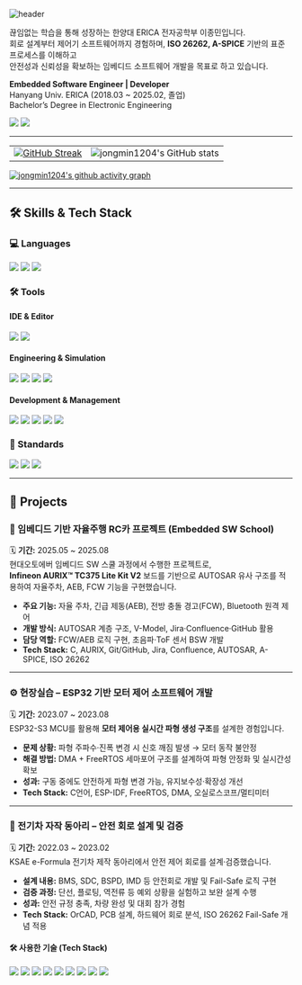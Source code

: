 ![header](https://capsule-render.vercel.app/api?type=waving&color=gradient&customColorList=10&height=200&section=header&text=JONGMIN's%20GITHUB&fontSize=50&animation=twinkling&fontAlign=68&fontAlignY=36)

끊임없는 학습을 통해 성장하는 한양대 ERICA 전자공학부 이종민입니다.  
회로 설계부터 제어기 소프트웨어까지 경험하며, **ISO 26262, A-SPICE** 기반의 표준 프로세스를 이해하고  
안전성과 신뢰성을 확보하는 임베디드 소프트웨어 개발을 목표로 하고 있습니다.  

**Embedded Software Engineer | Developer**  
Hanyang Univ. ERICA (2018.03 ~ 2025.02, 졸업)  
Bachelor’s Degree in Electronic Engineering  

<a href="mailto:본인메일@gmail.com"><img src="https://img.shields.io/badge/Gmail-EA4335?style=for-the-badge&logo=Gmail&logoColor=white"></a>
<a href="https://www.linkedin.com/in/본인ID/"><img src="https://img.shields.io/badge/LinkedIn-0A66C2?style=for-the-badge&logo=LinkedIn&logoColor=white"></a>

---

<table border="0" cellpadding="0" cellspacing="0">
  <tr>
    <td>
      <a href="https://git.io/streak-stats">
        <img src="https://streak-stats.demolab.com/?user=jongmin1204&theme=dracula" alt="GitHub Streak"/>
      </a>
    </td>
    <td>
      <img src="https://github-readme-stats.vercel.app/api?username=jongmin1204&show_icons=true&theme=dracula" alt="jongmin1204's GitHub stats"/>
    </td>
  </tr>
</table>

[![jongmin1204's github activity graph](https://github-readme-activity-graph.vercel.app/graph?username=jongmin1204&custom_title=jongmin1204's%20Activity%20Graph&hide_border=true&theme=react-dark)](https://github.com/ashutosh00710/github-readme-activity-graph)

---

## 🛠️ Skills & Tech Stack

### 💻 Languages
<img src="https://img.shields.io/badge/c-A8B9CC.svg?style=for-the-badge&logo=c&logoColor=white"> <img src="https://img.shields.io/badge/c++-00599C.svg?style=for-the-badge&logo=cplusplus&logoColor=white"> <img src="https://img.shields.io/badge/python-3776AB.svg?style=for-the-badge&logo=python&logoColor=white">

### 🛠️ Tools
#### IDE & Editor
<img src="https://img.shields.io/badge/visual studio code-%23007ACC.svg?style=for-the-badge&logo=visualstudiocode&logoColor=white"> <img src="https://img.shields.io/badge/visual studio-%235C2D91.svg?style=for-the-badge&logo=visualstudio&logoColor=white">

#### Engineering & Simulation
<img src="https://img.shields.io/badge/matlab-%230076A8.svg?style=for-the-badge&logo=matlab&logoColor=white"> <img src="https://img.shields.io/badge/simulink-%230076A8.svg?style=for-the-badge&logo=matlab&logoColor=white"> <img src="https://img.shields.io/badge/CANoe-004E8A.svg?style=for-the-badge&logoColor=white"> <img src="https://img.shields.io/badge/aurix-F37321.svg?style=for-the-badge&logoColor=white">

#### Development & Management
<img src="https://img.shields.io/badge/git-%23F05032.svg?style=for-the-badge&logo=git&logoColor=white"> <img src="https://img.shields.io/badge/github-%23181717.svg?style=for-the-badge&logo=github&logoColor=white"> <img src="https://img.shields.io/badge/jira-%230052CC.svg?style=for-the-badge&logo=jira&logoColor=white"> <img src="https://img.shields.io/badge/confluence-%23172B4D.svg?style=for-the-badge&logo=confluence&logoColor=white"> <img src="https://img.shields.io/badge/googletest-%234285F4.svg?style=for-the-badge&logo=google&logoColor=white">

### 📜 Standards
<img src="https://img.shields.io/badge/autosar-E44D26.svg?style=for-the-badge&logoColor=white"> <img src="https://img.shields.io/badge/a--spice-C82333.svg?style=for-the-badge&logoColor=white"> <img src="https://img.shields.io/badge/iso--26262-D9534F.svg?style=for-the-badge&logoColor=white">

---

## 📂 Projects

### 🚗 임베디드 기반 자율주행 RC카 프로젝트 (Embedded SW School)
🗓️ **기간:** 2025.05 ~ 2025.08  
현대오토에버 임베디드 SW 스쿨 과정에서 수행한 프로젝트로,  
**Infineon AURIX™ TC375 Lite Kit V2** 보드를 기반으로 AUTOSAR 유사 구조를 적용하여 자율주차, AEB, FCW 기능을 구현했습니다.  

- **주요 기능:** 자율 주차, 긴급 제동(AEB), 전방 충돌 경고(FCW), Bluetooth 원격 제어  
- **개발 방식:** AUTOSAR 계층 구조, V-Model, Jira·Confluence·GitHub 활용  
- **담당 역할:** FCW/AEB 로직 구현, 초음파·ToF 센서 BSW 개발  
- **Tech Stack:** C, AURIX, Git/GitHub, Jira, Confluence, AUTOSAR, A-SPICE, ISO 26262  

---

### ⚙️ 현장실습 – ESP32 기반 모터 제어 소프트웨어 개발
🗓️ **기간:** 2023.07 ~ 2023.08  
ESP32-S3 MCU를 활용해 **모터 제어용 실시간 파형 생성 구조**를 설계한 경험입니다.  

- **문제 상황:** 파형 주파수·진폭 변경 시 신호 깨짐 발생 → 모터 동작 불안정  
- **해결 방법:** DMA + FreeRTOS 세마포어 구조를 설계하여 파형 안정화 및 실시간성 확보  
- **성과:** 구동 중에도 안전하게 파형 변경 가능, 유지보수성·확장성 개선  
- **Tech Stack:** C언어, ESP-IDF, FreeRTOS, DMA, 오실로스코프/멀티미터  

---

### 🔋 전기차 자작 동아리 – 안전 회로 설계 및 검증
🗓️ **기간:** 2022.03 ~ 2023.02  
KSAE e-Formula 전기차 제작 동아리에서 안전 제어 회로를 설계·검증했습니다.  

- **설계 내용:** BMS, SDC, BSPD, IMD 등 안전회로 개발 및 Fail-Safe 로직 구현  
- **검증 과정:** 단선, 플로팅, 역전류 등 예외 상황을 실험하고 보완 설계 수행  
- **성과:** 안전 규정 충족, 차량 완성 및 대회 참가 경험  
- **Tech Stack:** OrCAD, PCB 설계, 하드웨어 회로 분석, ISO 26262 Fail-Safe 개념 적용  


#### 🛠️ 사용한 기술 (Tech Stack)
<img src="https://img.shields.io/badge/c-A8B9CC.svg?style=for-the-badge&logo=c&logoColor=white"> <img src="https://img.shields.io/badge/aurix-F37321.svg?style=for-the-badge&logoColor=white"> <img src="https://img.shields.io/badge/git-%23F05032.svg?style=for-the-badge&logo=git&logoColor=white"> <img src="https://img.shields.io/badge/github-%23181717.svg?style=for-the-badge&logo=github&logoColor=white"> <img src="https://img.shields.io/badge/jira-%230052CC.svg?style=for-the-badge&logo=jira&logoColor=white"> <img src="https://img.shields.io/badge/confluence-%23172B4D.svg?style=for-the-badge&logo=confluence&logoColor=white"> <img src="https://img.shields.io/badge/autosar-E44D26.svg?style=for-the-badge&logoColor=white"> <img src="https://img.shields.io/badge/a--spice-C82333.svg?style=for-the-badge&logoColor=white"> <img src="https://img.shields.io/badge/iso--26262-D9534F.svg?style=for-the-badge&logoColor=white">
